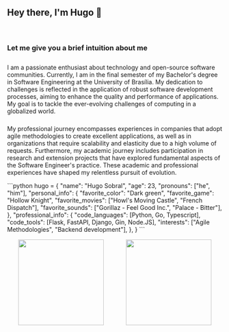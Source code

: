 <h2> Hey there, I'm Hugo 👋 </h2>

<div>
<h3 style="padding-top: 30px; margin-top: 30px;"> Let me give you a brief intuition about me</h3>
<p style="padding-top: 10px;">I am a passionate enthusiast about technology and open-source software communities. Currently, I am in the final semester of my Bachelor's degree in Software Engineering at the University of Brasília. My dedication to challenges is reflected in the application of robust software development processes, aiming to enhance the quality and performance of applications. My goal is to tackle the ever-evolving challenges of computing in a globalized world.</p>
<p style="padding-top: 10px;">My professional journey encompasses experiences in companies that adopt agile methodologies to create excellent applications, as well as in organizations that require scalability and elasticity due to a high volume of requests. Furthermore, my academic journey includes participation in research and extension projects that have explored fundamental aspects of the Software Engineer's practice. These academic and professional experiences have shaped my relentless pursuit of evolution.</p>
```python
hugo = {
    "name": "Hugo Sobral",
    "age": 23,
    "pronouns": ["he", "him"],
    "personal_info": {
        "favorite_color": "Dark green",
        "favorite_game": "Hollow Knight",
        "favorite_movies": ["Howl's Moving Castle", "French Dispatch"],
        "favorite_sounds": ["Gorillaz - Feel Good Inc.", "Palace - Bitter"],
    },
    "professional_info": {
        "code_languages": [Python, Go, Typescript],
        "code_tools": [Flask, FastAPI, Django, Gin, Node.JS],
        "interests": ["Agile Methodologies", "Backend development"],
    },
}
```
</div>

<div style="display: flex; justify-content: center; padding-top: 15px; padding-bottom: 20px;"> 
    <div style="display: flex; justify-content: space-around; width: 75vw">
      <img height="200" src="https://github-readme-stats.vercel.app/api?username=KiSobral&count_private=true&show_icons=true&hide_border=false&line_height=20&title_color=1f8c19&icon_color=24c21b"/>
      <img height="200" src="https://github-readme-stats.vercel.app/api/top-langs/?username=KiSobral&layout=compact&title_color=1f8c19"/>
    </div>
</div>
